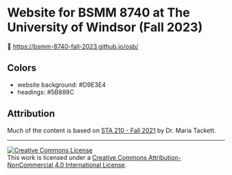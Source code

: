 # Website for BSMM 8740 at The University of Windsor (Fall 2023)

🔗 https://bsmm-8740-fall-2023.github.io/osb/

## Colors

-   website background: #D9E3E4
-   headings: #5B888C

## Attribution

Much of the content is based on [STA 210 - Fall 2021](https://github.com/sta210-fa21/) by Dr. Maria Tackett.

<hr>

<a rel="license" href="http://creativecommons.org/licenses/by-nc/4.0/"><img src="https://i.creativecommons.org/l/by-nc/4.0/88x31.png" alt="Creative Commons License" style="border-width:0"/></a><br />This work is licensed under a <a rel="license" href="http://creativecommons.org/licenses/by-nc/4.0/">Creative Commons Attribution-NonCommercial 4.0 International License</a>.
